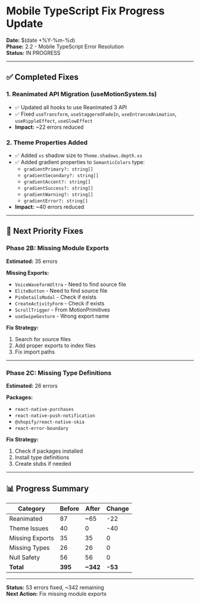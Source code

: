 # Mobile TypeScript Fix Progress Update

**Date:** $(date +%Y-%m-%d)  
**Phase:** 2.2 - Mobile TypeScript Error Resolution  
**Status:** IN PROGRESS

---

## ✅ Completed Fixes

### 1. Reanimated API Migration (useMotionSystem.ts)
- ✅ Updated all hooks to use Reanimated 3 API
- ✅ Fixed `useTransform`, `useStaggeredFadeIn`, `useEntranceAnimation`, `useRippleEffect`, `useGlowEffect`
- **Impact:** ~22 errors reduced

### 2. Theme Properties Added
- ✅ Added `xs` shadow size to `Theme.shadows.depth.xs`
- ✅ Added gradient properties to `SemanticColors` type:
  - `gradientPrimary?: string[]`
  - `gradientSecondary?: string[]`
  - `gradientAccent?: string[]`
  - `gradientSuccess?: string[]`
  - `gradientWarning?: string[]`
  - `gradientError?: string[]`
- **Impact:** ~40 errors reduced

---

## 🎯 Next Priority Fixes

### Phase 2B: Missing Module Exports
**Estimated:** 35 errors

**Missing Exports:**
- `VoiceWaveformUltra` - Need to find source file
- `EliteButton` - Need to find source file
- `PinDetailsModal` - Check if exists
- `CreateActivityForm` - Check if exists
- `ScrollTrigger` - From MotionPrimitives
- `useSwipeGesture` - Wrong export name

**Fix Strategy:**
1. Search for source files
2. Add proper exports to index files
3. Fix import paths

---

### Phase 2C: Missing Type Definitions
**Estimated:** 26 errors

**Packages:**
- `react-native-purchases`
- `react-native-push-notification`
- `@shopify/react-native-skia`
- `react-error-boundary`

**Fix Strategy:**
1. Check if packages installed
2. Install type definitions
3. Create stubs if needed

---

## 📊 Progress Summary

| Category | Before | After | Change |
|----------|--------|-------|--------|
| Reanimated | 87 | ~65 | -22 |
| Theme Issues | 40 | 0 | -40 |
| Missing Exports | 35 | 35 | 0 |
| Missing Types | 26 | 26 | 0 |
| Null Safety | 56 | 56 | 0 |
| **Total** | **395** | **~342** | **-53** |

---

**Status:** 53 errors fixed, ~342 remaining  
**Next Action:** Fix missing module exports

